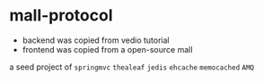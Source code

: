 # mall-protocol
- backend was copied from vedio tutorial
- frontend was copied from a open-source mall

a seed project of `springmvc` `thealeaf` `jedis` `ehcache` `memocached` `AMQ` 


